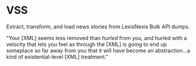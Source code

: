 # VSS

Extract, transform, and load news stories from LexisNexis Bulk API dumps.

"Your [XML] seems less removed than *hurled* from you, and hurled with a
velocity that lets you feel as through the [XML] is going to end up someplace
so far away from you that it will have become an abstraction...a kind of
existential-level [XML] treatment."
